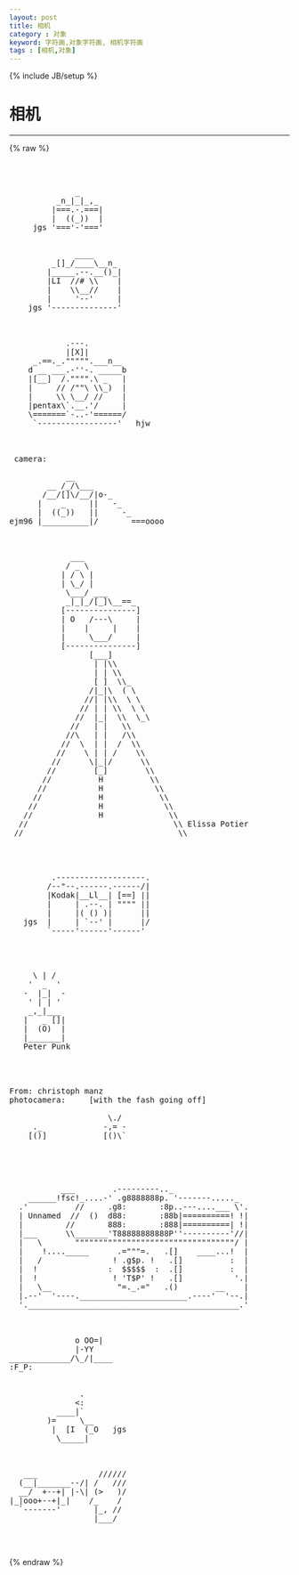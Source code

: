 ```yaml
---
layout: post
title: 相机
category : 对象
keyword: 字符画,对象字符画, 相机字符画
tags : [相机,对象]
---
```

{% include JB/setup %}
# 相机
---
{% raw %}
<pre>



              _
          _n_|_|_,_
         |===.-.===|
         |  ((_))  |
     jgs &#039;===&#039;-&#039;===&#039;


              ____
         _[]_/____\__n_
        |_____.--.__()_|
        |LI  //# \\    |
        |    \\__//    |
        |     &#039;--&#039;     |
    jgs &#039;--------------&#039;



            .---.
            |[X]|
     _.==._.&quot;&quot;&quot;&quot;&quot;.___n__
    d __ ___.-&#039;&#039;-. _____b
    |[__]  /.&quot;&quot;&quot;&quot;.\ _   |
    |     // /&quot;&quot;\ \\_)  |
    |     \\ \__/ //    |
    |pentax\`.__.&#039;/     |
    \=======`-..-&#039;======/
     `-----------------&#039;   hjw



 camera:

            __
        __ /_/\___
       /__/[]\/__/|o-_
      |    _     ||   -_
      |  ((_))   ||     -_
ejm96 |__________|/       ===oooo



             ___
            / _ \
           | / \ |
           | \_/ |
            \___/ ___
            _|_|_/[_]\__==_
           [---------------]
           | O   /---\     |
           |    |     |    |
           |     \___/     |
           [---------------]
                 [___]
                  | |\\
                  | | \\
                  [ ]  \\_
                 /|_|\  ( \
                //| |\\  \ \
               // | | \\  \ \
              //  |_|  \\  \_\
             //   | |   \\
            //\   | |   /\\
           //  \  | |  /  \\
          //    \ | | /    \\
         //      \|_|/      \\
        //        [_]        \\
       //          H          \\
      //           H           \\
     //            H            \\
    //             H             \\
   //              H              \\
  //                               \\ Elissa Potier
 //                                 \\




         .-------------------.
        /--&quot;--.------.------/|
        |Kodak|__Ll__| [==] ||
        |     | .--. | &quot;&quot;&quot;&quot; ||
        |     |( () )|      ||
   jgs  |     | `--&#039; |      |/
        `-----&#039;------&#039;------&#039;




     \ | /
    &#039;  _  &#039;
   -  |_|  -
    &#039; | | &#039;
    _,_|___
   |   _ []|
   |  (O)  |
   |_______|
   Peter Punk




From: christoph manz
photocamera:     [with the fash going off]

                     \./
     ._             -,= -
    [()]            [()\`





           ___        .---------.._
    ______!fsc!_....-&#039; .g8888888p. &#039;-------....._
  .&#039;          //     .g8:       :8p..---....___ \&#039;.
  | Unnamed  //  ()  d88:       :88b|==========! !|
  |         //       888:       :888|==========| !|
  |___      \\_______&#039;T88888888888P&#039;&#039;----------&#039;//|   
  |   \       &quot;&quot;&quot;&quot;&quot;&quot;&quot;&quot;&quot;&quot;&quot;&quot;&quot;&quot;&quot;&quot;&quot;&quot;&quot;&quot;&quot;&quot;&quot;&quot;&quot;&quot;&quot;&quot;&quot;&quot;&quot;&quot;&quot;&quot;/ |   
  |    !...._____      .=&quot;&quot;&quot;=.   .[]    ____...!  |   
  |   /               ! .g$p. !   .[]          :  |   
  |  !               :  $$$$$  :  .[]          :  |   
  |  !                ! &#039;T$P&#039; !   .[]           &#039;.|   
  |   \__              &quot;=._.=&quot;   .()        __    |   
  |.--&#039;  &#039;----._______________________.----&#039;  &#039;--.|
  &#039;._____________________________________________.&#039;   



              o OO=|
              |-YY
_____________/\_/|____
:F_P:


               .
              &lt;:
          ____|`
        )=     \__
         |  [I  (_O   jgs
          \_____|



   ___             //////
  (__|_______--/| /   ///
  __/  +--+| |-\| (&gt;   )/
|_|ooo+--+|_|    /_    /
  `-------&#039;       |_, //
                  |___/


 </pre>
{% endraw %}
